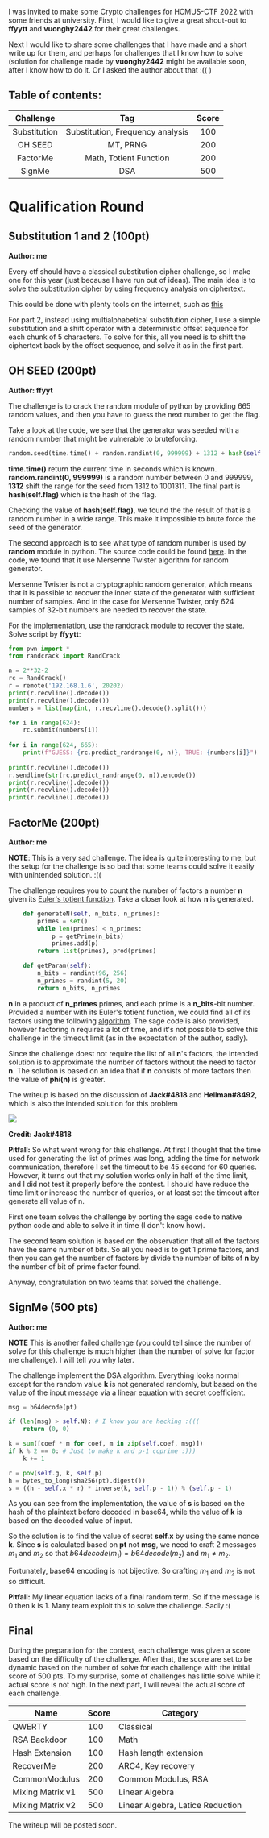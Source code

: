 I was invited to make some Crypto challenges for HCMUS-CTF 2022 with some friends at university. First, I would like to give a great shout-out to **ffyytt** and **vuonghy2442** for their great challenges.

Next I would like to share some challenges that I have made and a short write up for them, and perhaps for challenges that I know how to solve (solution for challenge made by **vuonghy2442** might be available soon, after I know how to do it. Or I asked the author about that :(( )

## Table of contents:
|Challenge  |Tag| Score |
|:-------:  |:------:| :----------:|
|Substitution|Substitution, Frequency analysis|100|
|OH SEED|MT, PRNG|200|
|FactorMe|Math, Totient Function|200|
|SignMe|DSA|500|



# Qualification Round

## Substitution 1 and 2 (100pt)

**Author: me**

Every ctf should have a classical substitution cipher challenge, so I make one for this year (just because I have run out of ideas). The main idea is to solve the substitution cipher by using frequency analysis on ciphertext.

This could be done with plenty tools on the internet, such as [this](https://www.dcode.fr/substitution-cipher)

For part 2, instead using multialphabetical substitution cipher, I use a simple substitution and a shift operator with a deterministic offset sequence for each chunk of 5 characters. To solve for this, all you need is to shift the ciphertext back by the offset sequence, and solve it as in the first part.

## OH SEED (200pt)
**Author: ffyyt**

The challenge is to crack the random module of python by providing 665 random values, and then you have to guess the next number to get the flag.

Take a look at the code, we see that the generator was seeded with a random number that might be vulnerable to bruteforcing.

``` python
random.seed(time.time() + random.randint(0, 999999) + 1312 + hash(self.flag))
```

**time.time()** return the current time in seconds which is known. **random.randint(0, 999999)** is a random number between 0 and 999999, **1312** shift the range for the seed from 1312 to 1001311. The final part is **hash(self.flag)** which is the hash of the flag. 

Checking the value of **hash(self.flag)**, we found the the result of that is a random number in a wide range. This make it impossible to brute force the seed of the generator.

The second approach is to see what type of random number is used by **random** module in python. The source code could be found [here](https://github.com/python/cpython/blob/main/Lib/random.py). In the code, we found that it use Mersenne Twister algorithm for random generator. 

Mersenne Twister is not a cryptographic random generator, which means that it is possible to recover the inner state of the generator with sufficient number of samples. And in the case for Mersenne Twister, only 624 samples of 32-bit numbers are needed to recover the state.

For the implementation, use the [randcrack](https://github.com/tna0y/Python-random-module-cracker) module to recover the state. Solve script by **ffyytt**:

``` python
from pwn import *
from randcrack import RandCrack

n = 2**32-2
rc = RandCrack()
r = remote('192.168.1.6', 20202)
print(r.recvline().decode())
print(r.recvline().decode())
numbers = list(map(int, r.recvline().decode().split()))

for i in range(624):
    rc.submit(numbers[i])
    
for i in range(624, 665):
    print(f"GUESS: {rc.predict_randrange(0, n)}, TRUE: {numbers[i]}")
    
print(r.recvline().decode())
r.sendline(str(rc.predict_randrange(0, n)).encode())
print(r.recvline().decode())
print(r.recvline().decode())
print(r.recvline().decode())
```

## FactorMe (200pt)
**Author: me**

**NOTE**: This is a very sad challenge. The idea is quite interesting to me, but the setup for the challenge is so bad that some teams could solve it easily with unintended solution. :((

The challenge requires you to count the number of factors a number **n** given its [Euler's totient function](https://en.wikipedia.org/wiki/Euler%27s_totient_function). Take a closer look at how **n** is generated.

``` python
    def generateN(self, n_bits, n_primes):
        primes = set()
        while len(primes) < n_primes:
            p = getPrime(n_bits)
            primes.add(p)
        return list(primes), prod(primes)

    def getParam(self):
        n_bits = randint(96, 256)
        n_primes = randint(5, 20)
        return n_bits, n_primes
```

**n** in a product of **n_primes** primes, and each prime is a **n_bits**-bit number. Provided a number with its Euler's totient function, we could find all of its factors using the following [algorithm](https://math.stackexchange.com/questions/2916269/given-varphi-n-and-n-for-large-values-can-we-know-prime-factors-of-n). The sage code is also provided, however factoring n requires a lot of time, and it's not possible to solve this challenge in the timeout limit (as in the expectation of the author, sadly).

Since the challenge doest not require the list of all **n**'s factors, the intended solution is to approximate the number of factors without the need to factor **n**. The solution is based on an idea that if **n** consists of more factors then the value of **phi(n)** is greater.

The writeup is based on the discussion of **Jack#4818** and **Hellman#8492**, which is also the intended solution for this problem

![](HCMUS-CTF_FactorMe.png)

**Credit: Jack#4818**

**Pitfall:** So what went wrong for this challenge. At first I thought that the time used for generating the list of primes was long, adding the time for network communication, therefore I set the timeout to be 45 second for 60 queries. However, it turns out that my solution works only in half of the time limit, and I did not test it properly before the contest. I should have reduce the time limit or increase the number of queries, or at least set the timeout after generate all value of n.

First one team solves the challenge by porting the sage code to native python code and able to solve it in time (I don't know how). 

The second team solution is based on the observation that all of the factors have the same number of bits. So all you need is to get 1 prime factors, and then you can get the number of factors by divide the number of bits of **n** by the number of bit of prime factor found.

Anyway, congratulation on two teams that solved the challenge.

## SignMe (500 pts)
**Author: me**

**NOTE** This is another failed challenge (you could tell since the number of solve for this challenge is much higher than the number of solve for factor me challenge). I will tell you why later.

The challenge implement the DSA algorithm. Everything looks normal except for the random value **k** is not generated randomly, but based on the value of the input message via a linear equation with secret coefficient.

``` python
msg = b64decode(pt)

if (len(msg) > self.N): # I know you are hecking :(((
    return (0, 0)

k = sum([coef * m for coef, m in zip(self.coef, msg)])
if k % 2 == 0: # Just to make k and p-1 coprime :)))
    k += 1

r = pow(self.g, k, self.p)
h = bytes_to_long(sha256(pt).digest())
s = ((h - self.x * r) * inverse(k, self.p - 1)) % (self.p - 1)
```

As you can see from the implementation, the value of **s** is based on the hash of the plaintext before decoded in base64, while the value of **k** is based on the decoded value of input. 

So the solution is to find the value of secret **self.x** by using the same nonce **k**. Since **s** is calculated based on **pt** not **msg**, we need to craft 2 messages $m_1$ and $m_2$ so that $b64decode(m_1) = b64decode(m_2)$ and $m_1 \neq m_2$.

Fortunately, base64 encoding is not bijective. So crafting $m_1$ and $m_2$ is not so difficult.

**Pitfall:** My linear equation lacks of a final random term. So if the message is 0 then k is 1. Many team exploit this to solve the challenge. Sadly :(

## Final
During the preparation for the contest, each challenge was given a score based on the difficulty of the challenge. After that, the score are set to be dynamic based on the number of solve for each challenge with the initial score of 500 pts. To my surprise, some of challenges has little solve while it actual score is not high. In the next part, I will reveal the actual score of each challenge.

|Name|Score|Category|
|---|---|---|
|QWERTY|100|Classical|
|RSA Backdoor|100|Math|
|Hash Extension|100|Hash length extension|
|RecoverMe|200|ARC4, Key recovery|
|CommonModulus|200|Common Modulus, RSA|
|Mixing Matrix v1|500|Linear Algebra|
|Mixing Matrix v2|500|Linear Algebra, Latice Reduction|

The writeup will be posted soon.